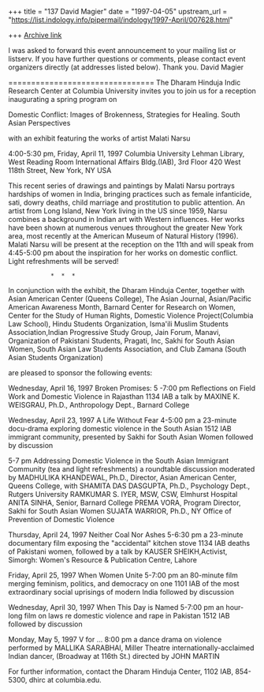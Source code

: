 +++
title = "137 David Magier"
date = "1997-04-05"
upstream_url = "https://list.indology.info/pipermail/indology/1997-April/007628.html"

+++
[Archive link](https://list.indology.info/pipermail/indology/1997-April/007628.html)

I was asked to forward this event announcement to your mailing list or
listserv. If you have further questions or comments, please contact
event organizers directly (at addresses listed below).
Thank you.
David Magier

================================
The Dharam Hinduja Indic Research Center at Columbia University
invites you to join us for a reception inaugurating a spring program  on

Domestic Conflict: Images of Brokenness, Strategies for Healing.
South Asian Perspectives

with an exhibit featuring the works of artist Malati Narsu

4:00-5:30 pm, Friday, April 11, 1997
Columbia University
Lehman Library, West Reading Room
International Affairs Bldg.(IAB), 3rd Floor
420 West 118th Street, New York, NY  USA

This recent series of drawings and paintings by Malati Narsu portrays
hardships of women in India, bringing practices such as female
infanticide, sati, dowry deaths, child marriage and prostitution to public
attention.   An artist from Long Island, New York living in the US since
1959, Narsu combines a background in Indian art with Western influences.
Her works have been shown at numerous venues throughout the greater New
York area, most recently at the American Museum of Natural History (1996).
Malati Narsu will be present at the reception on the 11th and will speak
from 4:45-5:00 pm about the inspiration for her works on domestic
conflict.  
Light refreshments will be served!

				*  *  *

In conjunction with the exhibit, the Dharam Hinduja Center, 
together with Asian American Center (Queens College), The Asian Journal,
Asian/Pacific American Awareness Month, Barnard Center for Research on
Women,  Center for the Study of Human Rights, Domestic Violence
Project(Columbia Law School), Hindu Students Organization, Isma'ili
Muslim Students Association,Indian Progressive Study Group, Jain Forum,
Manavi, Organization of Pakistani  Students, Pragati, Inc, Sakhi  for
South Asian Women, South Asian Law Students Association, and Club Zamana
(South Asian Students Organization)

are pleased to sponsor the following events: 

Wednesday, April 16, 1997 	Broken Promises:
5 -7:00 pm 			Reflections on Field Work and Domestic
				Violence in Rajasthan 
1134 IAB			a talk by MAXINE K. WEISGRAU, Ph.D.,
				Anthropology Dept., Barnard College

Wednesday, April 23, 1997	A Life Without Fear 
4-5:00 pm			a 23-minute docu-drama exploring domestic
				violence in the South Asian 
1512 IAB			immigrant community, presented by Sakhi 
				for South Asian Women
				followed by discussion

5-7 pm				Addressing Domestic Violence in the South
				Asian Immigrant Community
(tea and light refreshments)	a roundtable discussion moderated by
				MADHULIKA KHANDEWAL, Ph.D., Director,
				Asian American Center, Queens College, with
				SHAMITA DAS DASGUPTA, Ph.D., Psychology
				Dept., Rutgers University
				RAMKUMAR S. IYER, MSW, CSW, Elmhurst
				Hospital
				ANITA SINHA, Senior, Barnard College
				PREMA VORA, Program Director, Sakhi for
				South Asian Women
				SUJATA WARRIOR, Ph.D., NY Office of
				Prevention of Domestic Violence

Thursday, April 24, 1997 	Neither Coal Nor Ashes
5-6:30 pm			a 23-minute documentary film exposing the
				"accidental" kitchen stove 
1134 IAB			deaths of Pakistani women, followed by a
				talk by KAUSER SHEIKH,Activist, Simorgh:
				Women's Resource & Publication Centre, Lahore

Friday, April 25, 1997 		When Women Unite
5-7:00 pm			an 80-minute film merging feminism,
				politics, and democracy on one
1101 IAB			of the most extraordinary social uprisings
				of modern India
				followed by discussion

Wednesday, April 30, 1997	When This Day is Named
5-7:00 pm 			an hour-long film on laws re domestic
				violence and rape in Pakistan
1512 IAB			followed by discussion

Monday, May 5, 1997 		V for ...
8:00 pm 			a dance drama on violence performed by
				MALLIKA SARABHAI,
Miller Theatre 			internationally-acclaimed Indian dancer,
(Broadway at 116th St.)		directed by JOHN MARTIN

For further information, contact the Dharam Hinduja Center, 1102 IAB, 854-5300,
dhirc at columbia.edu.

















